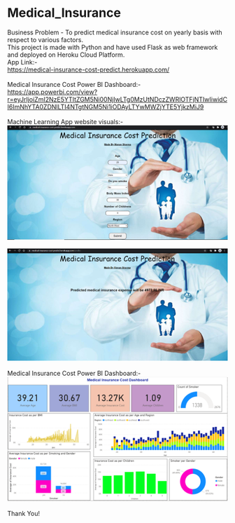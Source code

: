 # Medical_Insurance

Business Problem - To predict medical insurance cost on yearly basis with respect to various factors.
<br>
This project is made with Python and have used Flask as web framework and deployed on Heroku Cloud Platform.
<br>
App Link:- <br>
https://medical-insurance-cost-predict.herokuapp.com/
<br>
<br>
Medical Insurance Cost Power BI Dashboard:- <br>
https://app.powerbi.com/view?r=eyJrIjoiZmI2NzE5YTItZGM5Ni00NjIwLTg0MzUtNDczZWRlOTFjNTIwIiwidCI6ImNhYTA0ZDNlLTI4NTgtNGM5Ni1iODAyLTYwMWZjYTE5YjkzMiJ9
<br>
<br>
Machine Learning App website visuals:-
<br>
<img src = "https://github.com/manansharma27/Medical_Insurance/blob/main/Images/image1.PNG">
<br>
<br>
<img src = "https://github.com/manansharma27/Medical_Insurance/blob/main/Images/image2.PNG">
<br>
<br>
Medical Insurance Cost Power BI Dashboard:-
<br>
<img src = "https://github.com/manansharma27/Medical_Insurance/blob/main/Images/Medical_InsuranceDashoard.PNG">
<br>
<br>
Thank You!
